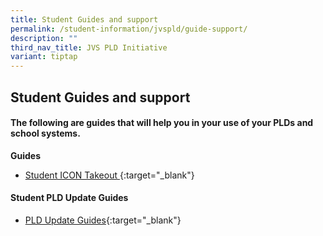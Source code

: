 ```yaml
---
title: Student Guides and support
permalink: /student-information/jvspld/guide-support/
description: ""
third_nav_title: JVS PLD Initiative
variant: tiptap
---
```

## Student Guides and support

#### The following are guides that will help you in your use of your PLDs and school systems.

**Guides**<br>

* [Student ICON Takeout ](/files/JVS%20iCON_Google%20Takeout_Guide_for_Students.pdf){:target="_blank"}


#### Student PLD Update Guides

* [PLD Update Guides](/files/Manual%20Update%20of%20Google%20Firmware%20R98%20Guide.pdf){:target="_blank"}